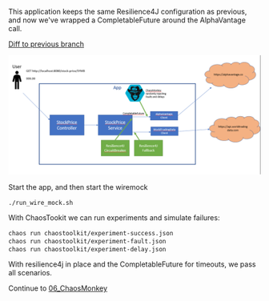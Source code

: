 This application keeps the same Resilience4J configuration as previous, and now we've wrapped a CompletableFuture around the AlphaVantage call.

[Diff to previous branch](https://github.com/ericwyles/chaos-engineering-demo/compare/04_Resilience4j_Faults...05_Resilience4j_Faults_And_Delays)

![branch](branch.png?raw=true)

Start the app, and then start the wiremock

```
./run_wire_mock.sh
```

With ChaosTookit we can run experiments and simulate failures:

```
chaos run chaostoolkit/experiment-success.json
chaos run chaostoolkit/experiment-fault.json
chaos run chaostoolkit/experiment-delay.json
```

With resilience4j in place and the CompletableFuture for timeouts, we pass all scenarios.

Continue to [06_ChaosMonkey](../../tree/06_ChaosMonkey)
